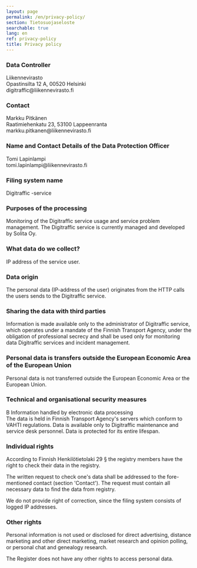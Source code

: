 ```yaml
---
layout: page
permalink: /en/privacy-policy/
section: Tietosuojaseloste
searchable: true
lang: en
ref: privacy-policy
title: Privacy policy
---
```


### Data Controller

<p>
Liikennevirasto<br />
Opastinsilta 12 A, 00520 Helsinki<br />
digitraffic@liikennevirasto.fi
</p>


### Contact

<p>
Markku Pitkänen<br />
Raatimiehenkatu 23, 53100 Lappeenranta<br />
markku.pitkanen@liikennevirasto.fi
</p>

### Name and Contact Details of  the Data Protection Officer

<p>
  Tomi Lapinlampi <br />
  tomi.lapinlampi@liikennevirasto.fi <br />
  </p>

### Filing system name

Digitraffic -service

### Purposes of the processing

Monitoring of the Digitraffic service usage and service problem management. The Digitraffic service is currently managed and developed by Solita Oy.

### What data do we collect?

IP address of the service user.

### Data origin

The personal data (IP-address of the user) originates from the HTTP calls the users sends to the Digitraffic service. 

### Sharing the data with third parties

Information is made available only to the administrator of Digitraffic service, which operates under a mandate of the Finnish Transport Agency,
under the obligation of professional secrecy and shall be used only for monitoring data Digitraffic services and incident management.

### Personal data is transfers outside the European Economic Area of the European Union

Personal data is not transferred outside the European Economic Area or the European Union.

### Technical and organisational security measures

<p>
B Information handled by electronic data processing<br />
The data is held in Finnish Transport Agency's servers which conform to VAHTI regulations.
Data is available only to Digitraffic maintenance and service desk personnel. Data is protected for its entire lifespan.
</p>


### Individual rights

According to Finnish Henkilötietolaki 29 § the registry members have the right to check their data in the registry.

The written request to check one's data shall be addressed to the fore-mentioned contact (section 'Contact').
The request must contain all necessary data to find the data from registry.

We do not provide right of correction, since the filing system consists of logged IP addresses.

### Other rights

Personal information is not used or disclosed for direct advertising, distance marketing and other direct marketing, market research and opinion polling, or personal chat and genealogy research.

The Register does not have any other rights to access personal data.